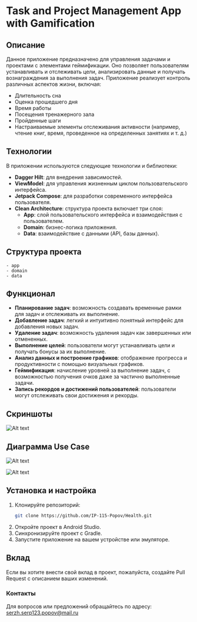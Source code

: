 # Task and Project Management App with Gamification

## Описание

Данное приложение предназначено для управления задачами и проектами с элементами геймификации. Оно позволяет пользователям устанавливать и отслеживать цели, анализировать данные и получать вознаграждения за выполнения задач. Приложение реализует контроль различных аспектов жизни, включая:

- Длительность сна
- Оценка прошедшего дня
- Время работы
- Посещения тренажерного зала
- Пройденные шаги
- Настраиваемые элементы отслеживания активности (например, чтение книг, время, проведенное на определенных занятиях и т. д.)

## Технологии

В приложении используются следующие технологии и библиотеки:

- **Dagger Hilt**: для внедрения зависимостей.
- **ViewModel**: для управления жизненным циклом пользовательского интерфейса.
- **Jetpack Compose**: для разработки современного интерфейса пользователя.
- **Clean Architecture**: структура проекта включает три слоя:
  - **App**: слой пользовательского интерфейса и взаимодействия с пользователем.
  - **Domain**: бизнес-логика приложения.
  - **Data**: взаимодействие с данными (API, базы данных).

## Структура проекта

```plaintext
- app
- domain
- data
```

## Функционал

- **Планирование задач**: возможность создавать временные рамки для задач и отслеживать их выполнение.
- **Добавление задач**: легкий и интуитивно понятный интерфейс для добавления новых задач.
- **Удаление задач**: возможность удаления задач как завершенных или отмененных.
- **Выполнение целей**: пользователи могут устанавливать цели и получать бонусы за их выполнение.
- **Анализ данных и построение графиков**: отображение прогресса и продуктивности с помощью визуальных графиков.
- **Геймификация**: начисление уровней за выполнение задач, с возможностью получения очков даже за частично выполненные задачи.
- **Запись рекордов и достижений пользователей**: пользователи могут отслеживать свои достижения и рекорды.

## Скриншоты
![Alt text](https://github.com/user-attachments/assets/b8eb9258-856e-4138-8885-8015b7c34006?raw=true)




## Диаграмма Use Case

![Alt text](https://github.com/user-attachments/assets/44fe7477-e025-4a67-9c62-216c36bd8daa?raw=true)

![Alt text](https://github.com/user-attachments/assets/c831d3fa-72d1-4ce0-b810-58ff6e0293c3?raw=true)

## Установка и настройка

1. Клонируйте репозиторий:
   ```bash
   git clone https://github.com/IP-115-Popov/Health.git
   ```
2. Откройте проект в Android Studio.
3. Синхронизируйте проект с Gradle.
4. Запустите приложение на вашем устройстве или эмуляторе.

## Вклад

Если вы хотите внести свой вклад в проект, пожалуйста, создайте Pull Request с описанием ваших изменений.

### Контакты

Для вопросов или предложений обращайтесь по адресу: serzh.serp123.popov@mail.ru
